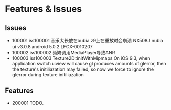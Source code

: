Features & Issues
==========================



Issues
-----------------------
- 100001 
        iss100001
        音乐太长放在bubia z9上在重放时会崩溃
        NX508J
        nubia ui v3.0.8
        android 5.0.2
        LFCX-0010207
- 100002 
        iss100002
        频繁调用MediaPlayer导致ANR
- 100003 
		iss100003
		Texture2D::initWithMipmaps
		On iOS 9.3, when application switch uiview will cause gl produces amounts of glerror, then the texture's initiliazation may failed, so now we force to ignore the glerror during texture initiliazation


Features
-----------------------
- 200001 
        TODO.